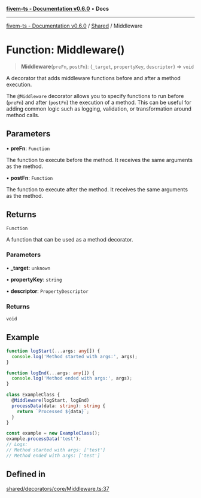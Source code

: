 [**fivem-ts - Documentation v0.6.0**](../../../README.md) • **Docs**

***

[fivem-ts - Documentation v0.6.0](../../../README.md) / [Shared](../README.md) / Middleware

# Function: Middleware()

> **Middleware**(`preFn`, `postFn`): (`_target`, `propertyKey`, `descriptor`) => `void`

A decorator that adds middleware functions before and after a method execution.

The `@Middleware` decorator allows you to specify functions to run before (`preFn`) and after (`postFn`) the
execution of a method. This can be useful for adding common logic such as logging, validation, or transformation
around method calls.

## Parameters

• **preFn**: `Function`

The function to execute before the method. It receives the same arguments as the method.

• **postFn**: `Function`

The function to execute after the method. It receives the same arguments as the method.

## Returns

`Function`

A function that can be used as a method decorator.

### Parameters

• **\_target**: `unknown`

• **propertyKey**: `string`

• **descriptor**: `PropertyDescriptor`

### Returns

`void`

## Example

```ts
function logStart(...args: any[]) {
  console.log('Method started with args:', args);
}

function logEnd(...args: any[]) {
  console.log('Method ended with args:', args);
}

class ExampleClass {
  @Middleware(logStart, logEnd)
  processData(data: string): string {
    return `Processed ${data}`;
  }
}

const example = new ExampleClass();
example.processData('test');
// Logs:
// Method started with args: ['test']
// Method ended with args: ['test']
```

## Defined in

[shared/decorators/core/Middleware.ts:37](https://github.com/Purpose-Dev/fivem-ts/blob/main/src/shared/decorators/core/Middleware.ts#L37)
